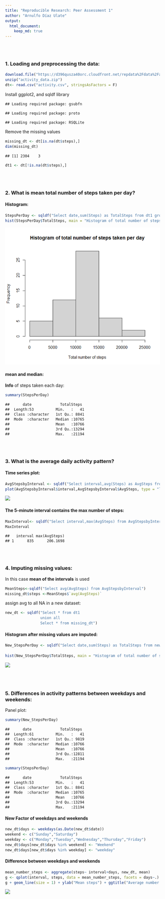 ```yaml
---
title: "Reproducible Research: Peer Assessment 1"
author: "Arnulfo Díaz Ulate"
output: 
  html_document:
    keep_md: true
---
```




<br><br>

### 1. Loading and preprocessing the data:

```r
download.file("https://d396qusza40orc.cloudfront.net/repdata%2Fdata%2Factivity.zip", "activity_data.zip")
unzip("activity_data.zip")
dt<- read.csv("activity.csv", stringsAsFactors = F)
```

Install ggplot2, and sqldf library 


```
## Loading required package: gsubfn
```

```
## Loading required package: proto
```

```
## Loading required package: RSQLite
```

Remove the missing values

```r
missing_dt <- dt[is.na(dt$steps),]
dim(missing_dt)
```

```
## [1] 2304    3
```

```r
dt1 <- dt[!is.na(dt$steps),]
```

<br><br>

### 2. What is mean total number of steps taken per day?

#### Histogram:

```r
StepsPerDay <- sqldf("Select date,sum(Steps) as TotalSteps from dt1 group by date")
hist(StepsPerDay$TotalSteps, main = "Histogram of total number of steps taken per day", xlab = "Total number of steps")
```

![](https://github.com/Adiazu/RepData_PeerAssessment1/blob/master/instructions_fig/Histogram%201.png)<!-- -->

#### mean and median:

**Info** of steps taken each day:

```r
summary(StepsPerDay)
```

```
##      date             TotalSteps   
##  Length:53          Min.   :   41  
##  Class :character   1st Qu.: 8841  
##  Mode  :character   Median :10765  
##                     Mean   :10766  
##                     3rd Qu.:13294  
##                     Max.   :21194
```
<br><br>

### 3. What is the average daily activity pattern?

#### Time series plot:

```r
AvgStepsbyInterval <- sqldf("Select interval,avg(Steps) as AvgSteps from dt1 group by interval")
plot(AvgStepsbyInterval$interval,AvgStepsbyInterval$AvgSteps, type = "l", main = "Time series plot of the \n average number of steps taken", xlab = "interval", ylab = "Mean steps")
```

![](Figs/unnamed-chunk-5-1.png)<!-- -->

#### The 5-minute interval contains the max number of steps:

```r
MaxInterval<- sqldf("Select interval,max(AvgSteps) from AvgStepsbyInterval")
MaxInterval
```

```
##   interval max(AvgSteps)
## 1      835      206.1698
```
<br><br>

### 4. Imputing missing values:

In this case **mean of the intervals** is used

```r
MeanSteps<-sqldf("Select avg(AvgSteps) from AvgStepsbyInterval")
missing_dt$steps <-MeanSteps$`avg(AvgSteps)`
```

assign avg to all NA in a new dataset:

```r
new_dt <- sqldf("Select * from dt1
                union all
                Select * from missing_dt")
```

#### Histogram after missing values are imputed:

```r
New_StepsPerDay <- sqldf("Select date,sum(Steps) as TotalSteps from new_dt group by date")

hist(New_StepsPerDay$TotalSteps, main = "Histogram of total number of steps taken per day", xlab = "Total number of steps")
```

![](Figs/unnamed-chunk-9-1.png)<!-- -->

<br><br>

### 5. Differences in activity patterns between weekdays and weekends:

Panel plot:

```r
summary(New_StepsPerDay)
```

```
##      date             TotalSteps   
##  Length:61          Min.   :   41  
##  Class :character   1st Qu.: 9819  
##  Mode  :character   Median :10766  
##                     Mean   :10766  
##                     3rd Qu.:12811  
##                     Max.   :21194
```

```r
summary(StepsPerDay)
```

```
##      date             TotalSteps   
##  Length:53          Min.   :   41  
##  Class :character   1st Qu.: 8841  
##  Mode  :character   Median :10765  
##                     Mean   :10766  
##                     3rd Qu.:13294  
##                     Max.   :21194
```

#### New Factor of weekdays and weekends

```r
new_dt$days <- weekdays(as.Date(new_dt$date))
weekend <- c("Sunday","Saturday")
weekday <- c("Monday","Tuesday","Wednesday","Thursday","Friday")
new_dt$days[new_dt$days %in% weekend] <- "Weekend"
new_dt$days[new_dt$days %in% weekday] <- "weekday"
```

#### Difference between weekdays and weekends

```r
mean_number_steps <- aggregate(steps~ interval+days, new_dt, mean)
g <- qplot(interval, steps, data = mean_number_steps, facets = days~.)
g + geom_line(size = 1) + ylab("Mean steps") + ggtitle("Average number of steps taken, \n averaged across all weekday days or weekend days ")
```

![](Figs/unnamed-chunk-12-1.png)<!-- -->
